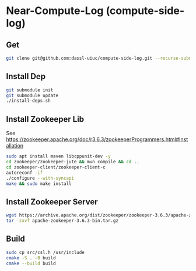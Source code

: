 # Near-Compute-Log (compute-side-log)

## Get
```bash
git clone git@github.com:dassl-uiuc/compute-side-log.git --recurse-submodules
```

## Install Dep
```bash
git submodule init
git submodule update
./install-deps.sh
```

## Install Zookeeper Lib
See https://zookeeper.apache.org/doc/r3.6.3/zookeeperProgrammers.html#Installation
```bash
sudo apt install maven libcppunit-dev -y
cd zookeeper/zookeeper-jute && mvn compile && cd ..
cd zookeeper-client/zookeeper-client-c
autoreconf -if
./configure --with-syncapi
make && sudo make install
```

## Install Zookeeper Server
```bash
wget https://archive.apache.org/dist/zookeeper/zookeeper-3.6.3/apache-zookeeper-3.6.3-bin.tar.gz
tar -zxvf apache-zookeeper-3.6.3-bin.tar.gz
```

## Build
```bash
sudo cp src/csl.h /usr/include
cmake -S . -B build
cmake --build build
```